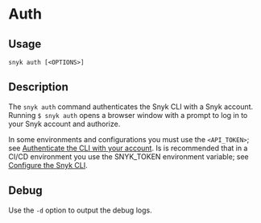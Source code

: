 # Auth

## Usage

`snyk auth [<OPTIONS>]`

## Description

The `snyk auth` command authenticates the Snyk CLI with a Snyk account. Running `$ snyk auth` opens a browser window with a prompt to log in to your Snyk account and authorize.

In some environments and configurations you must use the `<API_TOKEN>`; see [Authenticate the CLI with your account](https://docs.snyk.io/features/snyk-cli/authenticate-the-cli-with-your-account). Is is recommended that in a CI/CD environment you use the SNYK\_TOKEN environment variable; see [Configure the Snyk CLI](https://docs.snyk.io/features/snyk-cli/configure-the-snyk-cli).

## Debug

Use the `-d` option to output the debug logs.

